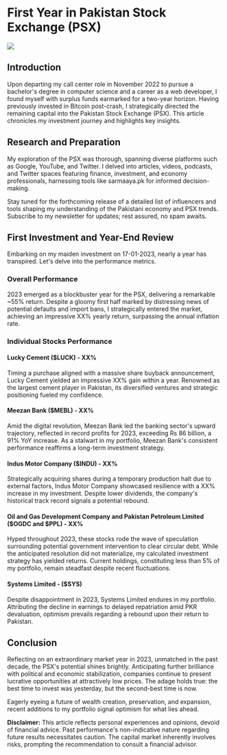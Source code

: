 # First Year in Pakistan Stock Exchange (PSX)

 <img src="https://github.com/yasoo-exe/blog/assets/76653084/6ca14cad-6280-4f05-b436-71912e0a6e62" />


## Introduction
Upon departing my call center role in November 2022 to pursue a bachelor's degree in computer science and a career as a web developer, I found myself with surplus funds earmarked for a two-year horizon. Having previously invested in Bitcoin post-crash, I strategically directed the remaining capital into the Pakistan Stock Exchange (PSX). This article chronicles my investment journey and highlights key insights.

## Research and Preparation
My exploration of the PSX was thorough, spanning diverse platforms such as Google, YouTube, and Twitter. I delved into articles, videos, podcasts, and Twitter spaces featuring finance, investment, and economy professionals, harnessing tools like sarmaaya.pk for informed decision-making.

Stay tuned for the forthcoming release of a detailed list of influencers and tools shaping my understanding of the Pakistani economy and PSX trends. Subscribe to my newsletter for updates; rest assured, no spam awaits.

## First Investment and Year-End Review
Embarking on my maiden investment on 17-01-2023, nearly a year has transpired. Let's delve into the performance metrics.

### Overall Performance
2023 emerged as a blockbuster year for the PSX, delivering a remarkable ~55% return. Despite a gloomy first half marked by distressing news of potential defaults and import bans, I strategically entered the market, achieving an impressive XX% yearly return, surpassing the annual inflation rate.

### Individual Stocks Performance

#### Lucky Cement ($LUCK) - XX%
Timing a purchase aligned with a massive share buyback announcement, Lucky Cement yielded an impressive XX% gain within a year. Renowned as the largest cement player in Pakistan, its diversified ventures and strategic positioning fueled my confidence.

#### Meezan Bank ($MEBL) - XX%
Amid the digital revolution, Meezan Bank led the banking sector's upward trajectory, reflected in record profits for 2023, exceeding Rs 86 billion, a 91% YoY increase. As a stalwart in my portfolio, Meezan Bank's consistent performance reaffirms a long-term investment strategy.

#### Indus Motor Company ($INDU) - XX%
Strategically acquiring shares during a temporary production halt due to external factors, Indus Motor Company showcased resilience with a XX% increase in my investment. Despite lower dividends, the company's historical track record signals a potential rebound.

#### Oil and Gas Development Company and Pakistan Petroleum Limited ($OGDC and $PPL) - XX%
Hyped throughout 2023, these stocks rode the wave of speculation surrounding potential government intervention to clear circular debt. While the anticipated resolution did not materialize, my calculated investment strategy has yielded returns. Current holdings, constituting less than 5% of my portfolio, remain steadfast despite recent fluctuations.

#### Systems Limited - ($SYS)
Despite disappointment in 2023, Systems Limited endures in my portfolio. Attributing the decline in earnings to delayed repatriation amid PKR devaluation, optimism prevails regarding a rebound upon their return to Pakistan.

## Conclusion
Reflecting on an extraordinary market year in 2023, unmatched in the past decade, the PSX's potential shines brightly. Anticipating further brilliance with political and economic stabilization, companies continue to present lucrative opportunities at attractively low prices. The adage holds true: the best time to invest was yesterday, but the second-best time is now.

Eagerly eyeing a future of wealth creation, preservation, and expansion, recent additions to my portfolio signal optimism for what lies ahead.

**Disclaimer:**
This article reflects personal experiences and opinions, devoid of financial advice. Past performance's non-indicative nature regarding future results necessitates caution. The capital market inherently involves risks, prompting the recommendation to consult a financial advisor.

